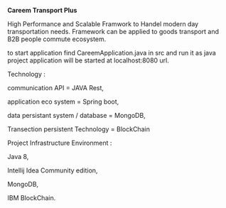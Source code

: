 **Careem Transport Plus**

High Performance and Scalable Framwork to Handel modern day transportation needs. 
Framework can be applied to goods transport and B2B people commute ecosystem.



to start application find CareemApplication.java in src and run it as java project application will be started at localhost:8080 url.



Technology :

communication API = JAVA Rest,

application eco system = Spring boot,

data persistant system / database = MongoDB,

Transection persistent Technology = BlockChain


Project Infrastructure Environment :

Java 8,

Intellij Idea Community edition,

MongoDB,

IBM BlockChain.


